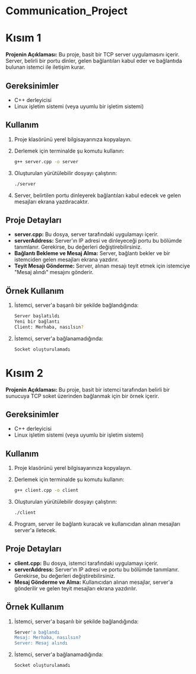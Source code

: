# Communication_Project
# Kısım 1

**Projenin Açıklaması:** Bu proje, basit bir TCP server uygulamasını içerir. Server, belirli bir portu dinler, gelen bağlantıları kabul eder ve bağlantıda bulunan istemci ile iletişim kurar.

## Gereksinimler

- C++ derleyicisi
- Linux işletim sistemi (veya uyumlu bir işletim sistemi)

## Kullanım

1. Proje klasörünü yerel bilgisayarınıza kopyalayın.
2. Derlemek için terminalde şu komutu kullanın:

   ```bash
   g++ server.cpp -o server
   ```

3. Oluşturulan yürütülebilir dosyayı çalıştırın:

   ```bash
   ./server
   ```

4. Server, belirtilen portu dinleyerek bağlantıları kabul edecek ve gelen mesajları ekrana yazdıracaktır.

## Proje Detayları

- **server.cpp:** Bu dosya, server tarafındaki uygulamayı içerir.
- **serverAddress:** Server'ın IP adresi ve dinleyeceği portu bu bölümde tanımlanır. Gerekirse, bu değerleri değiştirebilirsiniz.
- **Bağlantı Bekleme ve Mesaj Alma:** Server, bağlantı bekler ve bir istemciden gelen mesajları ekrana yazdırır.
- **Teyit Mesajı Gönderme:** Server, alınan mesajı teyit etmek için istemciye "Mesaj alındı" mesajını gönderir.

## Örnek Kullanım

1. İstemci, server'a başarılı bir şekilde bağlandığında:

   ```bash
   Server başlatıldı
   Yeni bir bağlantı
   Client: Merhaba, nasılsın?
   ```

2. İstemci, server'a bağlanamadığında:

   ```bash
   Socket oluşturulamadı
   ```


# Kısım 2

**Projenin Açıklaması:** Bu proje, basit bir istemci tarafından belirli bir sunucuya TCP soket üzerinden bağlanmak için bir örnek içerir.

## Gereksinimler

- C++ derleyicisi
- Linux işletim sistemi (veya uyumlu bir işletim sistemi)

## Kullanım

1. Proje klasörünü yerel bilgisayarınıza kopyalayın.
2. Derlemek için terminalde şu komutu kullanın:

   ```bash
   g++ client.cpp -o client
   ```

3. Oluşturulan yürütülebilir dosyayı çalıştırın:

   ```bash
   ./client
   ```

4. Program, server ile bağlantı kuracak ve kullanıcıdan alınan mesajları server'a iletecek.

## Proje Detayları

- **client.cpp:** Bu dosya, istemci tarafındaki uygulamayı içerir.
- **serverAddress:** Server'ın IP adresi ve portu bu bölümde tanımlanır. Gerekirse, bu değerleri değiştirebilirsiniz.
- **Mesaj Gönderme ve Alma:** Kullanıcıdan alınan mesajlar, server'a gönderilir ve gelen teyit mesajları ekrana yazdırılır.

## Örnek Kullanım

1. İstemci, server'a başarılı bir şekilde bağlandığında:

   ```bash
   Server'a bağlandı
   Mesaj: Merhaba, nasılsın?
   Server: Mesaj alındı
   ```

2. İstemci, server'a bağlanamadığında:

   ```bash
   Socket oluşturulamadı
   ```

